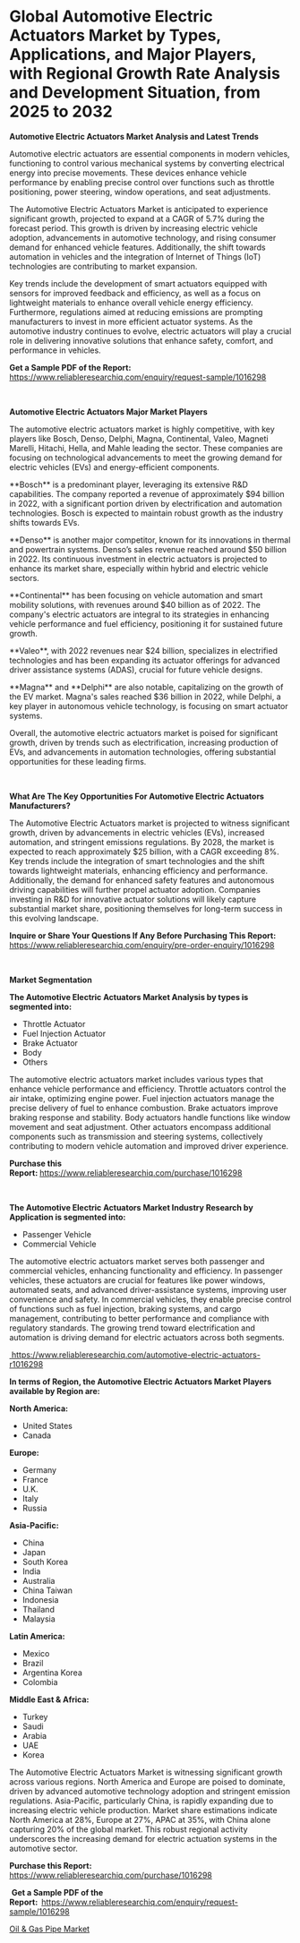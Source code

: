 <p><h1>Global Automotive Electric Actuators Market by Types, Applications, and Major Players, with Regional Growth Rate Analysis and Development Situation, from 2025 to 2032</h1></p><p><strong>Automotive Electric Actuators Market Analysis and Latest Trends</strong></p>
<p><p>Automotive electric actuators are essential components in modern vehicles, functioning to control various mechanical systems by converting electrical energy into precise movements. These devices enhance vehicle performance by enabling precise control over functions such as throttle positioning, power steering, window operations, and seat adjustments. </p><p>The Automotive Electric Actuators Market is anticipated to experience significant growth, projected to expand at a CAGR of 5.7% during the forecast period. This growth is driven by increasing electric vehicle adoption, advancements in automotive technology, and rising consumer demand for enhanced vehicle features. Additionally, the shift towards automation in vehicles and the integration of Internet of Things (IoT) technologies are contributing to market expansion. </p><p>Key trends include the development of smart actuators equipped with sensors for improved feedback and efficiency, as well as a focus on lightweight materials to enhance overall vehicle energy efficiency. Furthermore, regulations aimed at reducing emissions are prompting manufacturers to invest in more efficient actuator systems. As the automotive industry continues to evolve, electric actuators will play a crucial role in delivering innovative solutions that enhance safety, comfort, and performance in vehicles.</p></p>
<p><strong>Get a Sample PDF of the Report:&nbsp;</strong> <a href="https://www.reliableresearchiq.com/enquiry/request-sample/1016298?utm_campaign=2122&utm_medium=2&utm_source=Github&utm_content=ia&utm_term=16022025&utm_id=automotive-electric-actuators">https://www.reliableresearchiq.com/enquiry/request-sample/1016298</a></p>
<p>&nbsp;</p>
<p><strong>Automotive Electric Actuators Major Market Players</strong></p>
<p><p>The automotive electric actuators market is highly competitive, with key players like Bosch, Denso, Delphi, Magna, Continental, Valeo, Magneti Marelli, Hitachi, Hella, and Mahle leading the sector. These companies are focusing on technological advancements to meet the growing demand for electric vehicles (EVs) and energy-efficient components.</p><p>**Bosch** is a predominant player, leveraging its extensive R&D capabilities. The company reported a revenue of approximately $94 billion in 2022, with a significant portion driven by electrification and automation technologies. Bosch is expected to maintain robust growth as the industry shifts towards EVs.</p><p>**Denso** is another major competitor, known for its innovations in thermal and powertrain systems. Denso’s sales revenue reached around $50 billion in 2022. Its continuous investment in electric actuators is projected to enhance its market share, especially within hybrid and electric vehicle sectors.</p><p>**Continental** has been focusing on vehicle automation and smart mobility solutions, with revenues around $40 billion as of 2022. The company's electric actuators are integral to its strategies in enhancing vehicle performance and fuel efficiency, positioning it for sustained future growth.</p><p>**Valeo**, with 2022 revenues near $24 billion, specializes in electrified technologies and has been expanding its actuator offerings for advanced driver assistance systems (ADAS), crucial for future vehicle designs.</p><p>**Magna** and **Delphi** are also notable, capitalizing on the growth of the EV market. Magna's sales reached $36 billion in 2022, while Delphi, a key player in autonomous vehicle technology, is focusing on smart actuator systems.</p><p>Overall, the automotive electric actuators market is poised for significant growth, driven by trends such as electrification, increasing production of EVs, and advancements in automation technologies, offering substantial opportunities for these leading firms.</p></p>
<p>&nbsp;</p>
<p><strong>What Are The Key Opportunities For Automotive Electric Actuators Manufacturers?</strong></p>
<p><p>The Automotive Electric Actuators market is projected to witness significant growth, driven by advancements in electric vehicles (EVs), increased automation, and stringent emissions regulations. By 2028, the market is expected to reach approximately $25 billion, with a CAGR exceeding 8%. Key trends include the integration of smart technologies and the shift towards lightweight materials, enhancing efficiency and performance. Additionally, the demand for enhanced safety features and autonomous driving capabilities will further propel actuator adoption. Companies investing in R&D for innovative actuator solutions will likely capture substantial market share, positioning themselves for long-term success in this evolving landscape.</p></p>
<p><strong>Inquire or Share Your Questions If Any Before Purchasing This Report:</strong> <a href="https://www.reliableresearchiq.com/enquiry/pre-order-enquiry/1016298?utm_campaign=2122&utm_medium=2&utm_source=Github&utm_content=ia&utm_term=16022025&utm_id=automotive-electric-actuators">https://www.reliableresearchiq.com/enquiry/pre-order-enquiry/1016298</a></p>
<p>&nbsp;</p>
<p><strong>Market Segmentation</strong></p>
<p><strong>The Automotive Electric Actuators Market Analysis by types is segmented into:</strong></p>
<p><ul><li>Throttle Actuator</li><li>Fuel Injection Actuator</li><li>Brake Actuator</li><li>Body</li><li>Others</li></ul></p>
<p><p>The automotive electric actuators market includes various types that enhance vehicle performance and efficiency. Throttle actuators control the air intake, optimizing engine power. Fuel injection actuators manage the precise delivery of fuel to enhance combustion. Brake actuators improve braking response and stability. Body actuators handle functions like window movement and seat adjustment. Other actuators encompass additional components such as transmission and steering systems, collectively contributing to modern vehicle automation and improved driver experience.</p></p>
<p><strong>Purchase this Report:&nbsp;</strong><a href="https://www.reliableresearchiq.com/purchase/1016298?utm_campaign=2122&utm_medium=2&utm_source=Github&utm_content=ia&utm_term=16022025&utm_id=automotive-electric-actuators">https://www.reliableresearchiq.com/purchase/1016298</a></p>
<p>&nbsp;</p>
<p><strong>The Automotive Electric Actuators Market Industry Research by Application is segmented into:</strong></p>
<p><ul><li>Passenger Vehicle</li><li>Commercial Vehicle</li></ul></p>
<p><p>The automotive electric actuators market serves both passenger and commercial vehicles, enhancing functionality and efficiency. In passenger vehicles, these actuators are crucial for features like power windows, automated seats, and advanced driver-assistance systems, improving user convenience and safety. In commercial vehicles, they enable precise control of functions such as fuel injection, braking systems, and cargo management, contributing to better performance and compliance with regulatory standards. The growing trend toward electrification and automation is driving demand for electric actuators across both segments.</p></p>
<p><a href="https://www.reliableresearchiq.com/automotive-electric-actuators-r1016298?utm_campaign=2122&utm_medium=2&utm_source=Github&utm_content=ia&utm_term=16022025&utm_id=automotive-electric-actuators">&nbsp;https://www.reliableresearchiq.com/automotive-electric-actuators-r1016298</a></p>
<p><strong>In terms of Region, the Automotive Electric Actuators Market Players available by Region are:</strong></p>
<p>
    <p> <strong> North America: </strong>
        <ul>
            <li>United States</li>
            <li>Canada</li>
        </ul>
        </p> 
    <p> <strong> Europe: </strong>
        <ul>
            <li>Germany</li>
            <li>France</li>
            <li>U.K.</li>
            <li>Italy</li>
            <li>Russia</li>
        </ul>
        </p> 
    <p> <strong> Asia-Pacific: </strong>
        <ul>
            <li>China</li>
            <li>Japan</li>
            <li>South Korea</li>
            <li>India</li>
            <li>Australia</li>
            <li>China Taiwan</li>
            <li>Indonesia</li>
            <li>Thailand</li>
            <li>Malaysia</li>
        </ul>
        </p> 
    <p> <strong> Latin America: </strong>
        <ul>
            <li>Mexico</li>
            <li>Brazil</li>
            <li>Argentina Korea</li>
            <li>Colombia</li>
        </ul>
        </p> 
    <p> <strong> Middle East & Africa: </strong>
        <ul>
            <li>Turkey</li>
            <li>Saudi</li>
            <li>Arabia</li>
            <li>UAE</li>
            <li>Korea</li>
        </ul>
    </p>
    </p>
<p><p>The Automotive Electric Actuators Market is witnessing significant growth across various regions. North America and Europe are poised to dominate, driven by advanced automotive technology adoption and stringent emission regulations. Asia-Pacific, particularly China, is rapidly expanding due to increasing electric vehicle production. Market share estimations indicate North America at 28%, Europe at 27%, APAC at 35%, with China alone capturing 20% of the global market. This robust regional activity underscores the increasing demand for electric actuation systems in the automotive sector.</p></p>
<p><strong>Purchase this Report: </strong><a href="https://www.reliableresearchiq.com/purchase/1016298?utm_campaign=2122&utm_medium=2&utm_source=Github&utm_content=ia&utm_term=16022025&utm_id=automotive-electric-actuators">https://www.reliableresearchiq.com/purchase/1016298</a></p>
<p>&nbsp;<strong>Get a Sample PDF of the Report:&nbsp;&nbsp;</strong><a href="https://www.reliableresearchiq.com/enquiry/request-sample/1016298?utm_campaign=2122&utm_medium=2&utm_source=Github&utm_content=ia&utm_term=16022025&utm_id=automotive-electric-actuators">https://www.reliableresearchiq.com/enquiry/request-sample/1016298</a></p>
<p><strong></strong></p>
<p><p><a href="https://github.com/NargisHussain432/Market-Research-Report-List-1/blob/main/oil-gas-pipe-market.md?utm_campaign=2122&utm_medium=2&utm_source=Github&utm_content=ia&utm_term=16022025&utm_id=automotive-electric-actuators">Oil & Gas Pipe Market</a></p></p>